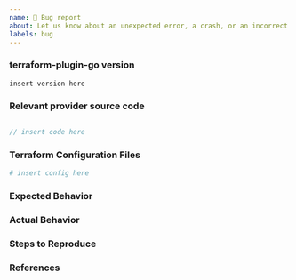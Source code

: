 ```yaml
---
name: 🐛 Bug report
about: Let us know about an unexpected error, a crash, or an incorrect behavior.
labels: bug
---
```


### terraform-plugin-go version
<!---
Inspect your go.mod as below to find the version, and paste the result between
the ``` marks below.

go list -m github.com/hashicorp/terraform-plugin-go

If you are not running the latest version of terraform-plugin-go, please try
upgrading because your bug may have already been fixed.
-->

```
insert version here
```

### Relevant provider source code

<!--
Paste any Go code that you believe to be relevant to the bug
When in doubt, a minimal reproduction is best
-->
```go

// insert code here

```

### Terraform Configuration Files
<!--
Paste the relevant parts of your Terraform configuration between the ``` marks below.
-->

```tf
# insert config here
```


### Expected Behavior
<!--
What should have happened?
-->

### Actual Behavior
<!--
What actually happened?
-->

### Steps to Reproduce
<!--
Please list the full steps required to reproduce the issue, for example:
1. `terraform init`
2. `terraform apply`
-->

### References
<!--
Are there any other GitHub issues (open or closed) or Pull Requests that should be linked here? For example:

- #6017
-->
